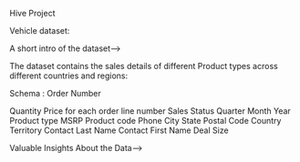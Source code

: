 Hive Project 

Vehicle dataset:

A short intro of the dataset-->

The dataset contains the sales details of different Product types across different countries and regions:

Schema :
Order Number


Quantity
Price for each 
order line number
Sales
Status
Quarter
Month
Year
Product type
MSRP
Product code
Phone
City
State
Postal Code
Country
Territory
Contact Last Name
Contact First Name
Deal Size

Valuable Insights About the Data-->
